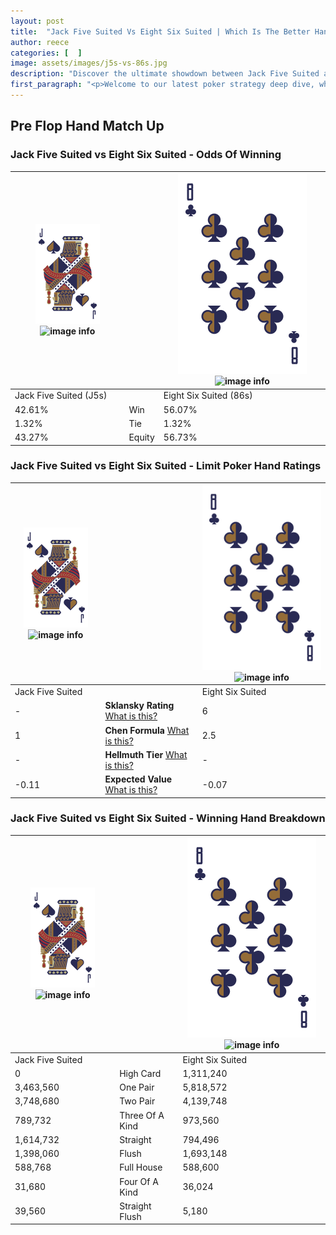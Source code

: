 ```yaml
---
layout: post
title:  "Jack Five Suited Vs Eight Six Suited | Which Is The Better Hand In Poker? A Complete Guide"
author: reece
categories: [  ]
image: assets/images/j5s-vs-86s.jpg
description: "Discover the ultimate showdown between Jack Five Suited and Eight Six Suited in poker! Uncover the odds, strategies, and scenarios where one hand triumphs over the other. Get ready to up your poker game with this thrilling analysis."
first_paragraph: "<p>Welcome to our latest poker strategy deep dive, where we're pitting two distinct hands against each other in a high-stakes showdown: Jack Five Suited vs Eight Six Suited.</p><p>In the dynamic world of poker, every decision counts, and knowing which hand holds the upper hand is key to your success at the table.</p><p>In this article, we'll dissect these two hands, explore the scenarios where one dominates the other, and equip you with the knowledge to make strategic choices that can tip the odds in your favor.</p><p>Get ready to unravel the intriguing dynamics of these poker hands and elevate your game to new heights.</p>"
---
```




[comment]: # (sp0)

## Pre Flop Hand Match Up

<div class="table hand-ratings" markdown="1"> 



### Jack Five Suited vs Eight Six Suited - Odds Of Winning


    
| ![image info](assets/images/hand1/J.png) ![image info](assets/images/hand1/5s.png) |  | ![image info](assets/images/hand2/8.png) ![image info](assets/images/hand2/6s.png) |
| -------- | -------- | -------- |
| Jack Five Suited (J5s) |  | Eight Six Suited (86s) |
| 42.61% | Win | 56.07% |
| 1.32% | Tie | 1.32% |
| 43.27% | Equity | 56.73% |




[comment]: # (sp1)



### Jack Five Suited vs Eight Six Suited - Limit Poker Hand Ratings


    
| ![image info](assets/images/hand1/J.png) ![image info](assets/images/hand1/5s.png) |  | ![image info](assets/images/hand2/8.png) ![image info](assets/images/hand2/6s.png) |
| -------- | -------- | -------- |
| Jack Five Suited |  | Eight Six Suited |
| - | **Sklansky Rating** [What is this?](/sklansky-rating-explained) | 6 |
| 1 | **Chen Formula** [What is this?](/chen-formula-explained) | 2.5 |
| - | **Hellmuth Tier** [What is this?](/Hellmuth-tier-explained) | - |
| -0.11 | **Expected Value** [What is this?](/expected-value-explained) | -0.07 |




[comment]: # (sp2)



### Jack Five Suited vs Eight Six Suited - Winning Hand Breakdown


    
| ![image info](assets/images/hand1/J.png) ![image info](assets/images/hand1/5s.png) |  | ![image info](assets/images/hand2/8.png) ![image info](assets/images/hand2/6s.png) |
| -------- | -------- | -------- |
| Jack Five Suited |  | Eight Six Suited |
| 0 | High Card | 1,311,240 |
| 3,463,560 | One Pair | 5,818,572 |
| 3,748,680 | Two Pair | 4,139,748 |
| 789,732 | Three Of A Kind | 973,560 |
| 1,614,732 | Straight | 794,496 |
| 1,398,060 | Flush | 1,693,148 |
| 588,768 | Full House | 588,600 |
| 31,680 | Four Of A Kind | 36,024 |
| 39,560 | Straight Flush | 5,180 |




[comment]: # (sp3)



</div>

[comment]: # (sp4)



[comment]: # (sp5)

